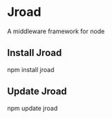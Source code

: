 # Jroad
A middleware framework for node

## Install Jroad
npm install jroad

## Update Jroad
npm update jroad
